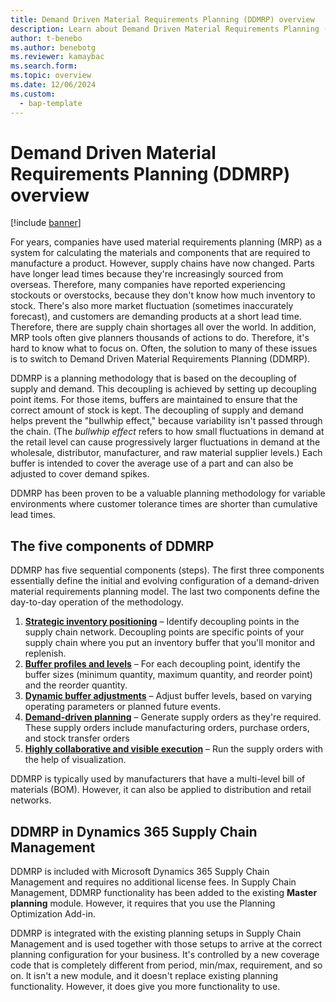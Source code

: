 ```yaml
---
title: Demand Driven Material Requirements Planning (DDMRP) overview
description: Learn about Demand Driven Material Requirements Planning (DDMRP), a planning methodology that is based on the decoupling of supply and demand.
author: t-benebo
ms.author: benebotg
ms.reviewer: kamaybac
ms.search.form:
ms.topic: overview
ms.date: 12/06/2024
ms.custom: 
  - bap-template
---
```


# Demand Driven Material Requirements Planning (DDMRP) overview

[!include [banner](../../includes/banner.md)]

For years, companies have used material requirements planning (MRP) as a system for calculating the materials and components that are required to manufacture a product. However, supply chains have now changed. Parts have longer lead times because they're increasingly sourced from overseas. Therefore, many companies have reported experiencing stockouts or overstocks, because they don't know how much inventory to stock. There's also more market fluctuation (sometimes inaccurately forecast), and customers are demanding products at a short lead time. Therefore, there are supply chain shortages all over the world. In addition, MRP tools often give planners thousands of actions to do. Therefore, it's hard to know what to focus on. Often, the solution to many of these issues is to switch to Demand Driven Material Requirements Planning (DDMRP).

DDMRP is a planning methodology that is based on the decoupling of supply and demand. This decoupling is achieved by setting up decoupling point items. For those items, buffers are maintained to ensure that the correct amount of stock is kept. The decoupling of supply and demand helps prevent the "bullwhip effect," because variability isn't passed through the chain. (The *bullwhip effect* refers to how small fluctuations in demand at the retail level can cause progressively larger fluctuations in demand at the wholesale, distributor, manufacturer, and raw material supplier levels.) Each buffer is intended to cover the average use of a part and can also be adjusted to cover demand spikes.

DDMRP has been proven to be a valuable planning methodology for variable environments where customer tolerance times are shorter than cumulative lead times.

## The five components of DDMRP

DDMRP has five sequential components (steps). The first three components essentially define the initial and evolving configuration of a demand-driven material requirements planning model. The last two components define the day-to-day operation of the methodology.

1. **[Strategic inventory positioning](ddmrp-inventory-positioning.md)** – Identify decoupling points in the supply chain network. Decoupling points are specific points of your supply chain where you put an inventory buffer that you'll monitor and replenish.
2. **[Buffer profiles and levels](ddmrp-buffer-profile-and-levels.md)** – For each decoupling point, identify the buffer sizes (minimum quantity, maximum quantity, and reorder point) and the reorder quantity.
3. **[Dynamic buffer adjustments](ddmrp-buffer-profile-and-levels.md#dynamic-adjustments)** – Adjust buffer levels, based on varying operating parameters or planned future events.
4. **[Demand-driven planning](ddmrp-planning.md)** – Generate supply orders as they're required. These supply orders include manufacturing orders, purchase orders, and stock transfer orders
5. **[Highly collaborative and visible execution](ddmrp-visual-and-collaborative-execution.md)** – Run the supply orders with the help of visualization.

DDMRP is typically used by manufacturers that have a multi-level bill of materials (BOM). However, it can also be applied to distribution and retail networks.

## DDMRP in Dynamics 365 Supply Chain Management

DDMRP is included with Microsoft Dynamics 365 Supply Chain Management and requires no additional license fees. In Supply Chain Management, DDMRP functionality has been added to the existing **Master planning** module. However, it requires that you use the Planning Optimization Add-in.

DDMRP is integrated with the existing planning setups in Supply Chain Management and is used together with those setups to arrive at the correct planning configuration for your business. It's controlled by a new coverage code that is completely different from period, min/max, requirement, and so on. It isn't a new module, and it doesn't replace existing planning functionality. However, it does give you more functionality to use.
